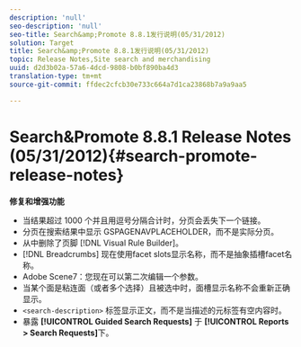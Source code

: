 ```yaml
---
description: 'null'
seo-description: 'null'
seo-title: Search&amp;Promote 8.8.1发行说明(05/31/2012)
solution: Target
title: Search&amp;Promote 8.8.1发行说明(05/31/2012)
topic: Release Notes,Site search and merchandising
uuid: d2d3b02a-57a6-4dcd-9808-b0bf890ba4d3
translation-type: tm+mt
source-git-commit: ffdec2cfcb30e733c664a7d1ca23868b7a9a9aa5

---
```



# Search&amp;Promote 8.8.1 Release Notes (05/31/2012){#search-promote-release-notes}

**修复和增强功能**

* 当结果超过 1000 个并且用逗号分隔合计时，分页会丢失下一个链接。
* 分页在搜索结果中显示 GSPAGENAVPLACEHOLDER，而不是实际分页。
* 从中删除了页脚 [!DNL Visual Rule Builder]。
* [!DNL Breadcrumbs] 现在使用facet slots显示名称，而不是抽象插槽facet名称。
* Adobe Scene7：您现在可以第二次编辑一个参数。
* 当某个面是粘连面（或者多个选择）且被选中时，面槽显示名称不会重新正确显示。
* `<search-description>` 标签显示正文，而不是当描述的元标签有空内容时。
* 暴露 **[!UICONTROL Guided Search Requests]** 于 **[!UICONTROL Reports > Search Requests]**&#x200B;下。

